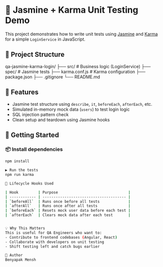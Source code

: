 # 🧪 Jasmine + Karma Unit Testing Demo

This project demonstrates how to write unit tests using [Jasmine](https://jasmine.github.io/) 
and [Karma](https://karma-runner.github.io/) for a simple `LoginService` in JavaScript.

## 📂 Project Structure

qa-jasmine-karma-login/
├── src/ # Business logic (LoginService)
├── spec/ # Jasmine tests
├── karma.conf.js # Karma configuration
├── package.json
├── .gitignore
└── README.md

## 🧠 Features

- Jasmine test structure using `describe`, `it`, `beforeEach`, `afterEach`, etc.
- Simulated in-memory mock data (`users`) to test login logic
- SQL injection pattern check
- Clean setup and teardown using Jasmine hooks

## 🚀 Getting Started

### 📦 Install dependencies

```bash
npm install

▶️ Run the tests
npm run karma

🔄 Lifecycle Hooks Used

| Hook         | Purpose                                |
| ------------ | -------------------------------------- |
| `beforeAll`  | Runs once before all tests             |
| `afterAll`   | Runs once after all tests              |
| `beforeEach` | Resets mock user data before each test |
| `afterEach`  | Clears mock data after each test       |


💡 Why This Matters
This is useful for QA Engineers who want to:
- Contribute to frontend codebases (Angular, React)
- Collaborate with developers on unit testing
- Shift testing left and catch bugs earlier

👤 Author
Benyapak Mensh